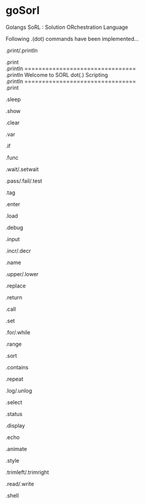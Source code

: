 # goSorl
Golangs SoRL : Solution ORchestration Language 

Following .(dot) commands have been implemented...

.print/.println
<p>
  .print<br>
  .println ================================<br>
  .println Welcome to SORL dot(.) Scripting<br>
  .println ================================<br>
  .print<br>
</p>

.sleep

.show

.clear

.var

.if

.func

.wait/.setwait

.pass/.fail/.test

.tag

.enter

.load

.debug

.input

.incr/.decr

.name

.upper/.lower

.replace

.return

.call

.set

.for/.while

.range

.sort

.contains

.repeat

.log/.unlog

.select

.status

.display

.echo

.animate

.style

.trimleft/.trimright

.read/.write

.shell
